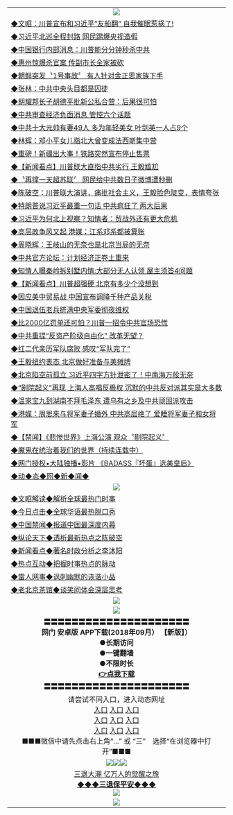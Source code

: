 <table>
  <tr>
    <td align=center><img src="https://github.com/gyhhx/image-upload/blob/master/yaowen.jpg" /></td>
  </tr>
   <tr>
<td align=left>
<a href="http://h1443d.wink.gt.erotikload.at/oo.aspx?name=c962007&key=l9gs164o&from=gy">◆文昭：川普宣布和习近平”友船翻” 自我催眠惹祸了!</a><br/>
</td>
   </tr>
 <tr>
<td align=left>
<a href="http://h12443d.wink.gt.erotikload.at/oo.aspx?name=c961987&key=l9gs164o&from=gy">◆习近平北巡全程封路 网民踢爆央视造假</a><br/></td>
  </tr>
   </tr>
  <tr>
<td align=left>
<a href="http://1443d.wink.gt.erotikload.at/oo.aspx?name=c961888&key=l9gs164o&from=gy">◆中国银行内部消息：川普能分分钟秒杀中共</a><br/></td>
 </tr>
  <tr>
<td align=left>
<a href="http://h12443d.wink.gt.erotikload.at/oo.aspx?name=c961970&key=l9gs164o&from=gy">◆惠州惊爆杀官案 传副市长全家被砍</a><br/></td>
 </tr>
   <tr>
<td align=left>
<a href="http://h12443d.wink.gt.erotikload.at/oo.aspx?name=c961766&key=l9gs164o&from=gy">◆朝鲜突发〝1号事故〞 有人针对金正恩家族下手</a><br/></td>
   </tr> 
  <tr>
<td align=left>
<a href="http://132443d.wink.gt.erotikload.at/oo.aspx?name=c961932&key=l9gs164o&from=gy">◆张林：中共中央头目都是囚徒</a><br/></td>
  </tr> 
 <tr>
<td align=left>
<a href="http://132443d.wink.gt.erotikload.at/oo.aspx?name=c961895&key=l9gs164o&from=gy">◆胡耀邦长子胡德平批新公私合营：后果很可怕</a><br/>
</td>
   </tr>
 <tr>
<td align=left>
<a href="http://h62hf3d.wink.gt.erotikload.at/oo.aspx?name=c961982&key=l9gs164o&from=gy">◆中共审查经济负面消息 管控六个话题</a><br/>
</td>
   </tr>
 <tr>
<td align=left>
<a href="http://22443d.wink.gt.erotikload.at/oo.aspx?name=c962024&key=l9gs164o&from=gy">◆中共十大元帅有妻49人 多为年轻美女 叶剑英一人占9个</a><br/></td>
  </tr>
  <tr>
<td align=left>
<a href="http://32443d.wink.gt.erotikload.at/oo.aspx?name=c961981&key=l9gs164o&from=gy">◆林辉：邓小平女儿指北大曾变成法西斯集中营</a><br/></td>
 </tr>
   <tr>
<td align=left>
<a href="http://h1443d.wink.gt.erotikload.at/oo.aspx?name=c961541&key=l9gs164o&from=gy">◆重磅！新疆出大事！铁路突然宣布停止售票</a><br/>
</td>
   </tr>
 <tr>
<td align=left>
<a href="http://h12443d.wink.gt.erotikload.at/oo.aspx?name=c961565&key=l9gs164o&from=gy">◆【新闻看点】川普联大直指中共劣行 王毅尴尬</a><br/></td>
  </tr>
   </tr>
  <tr>
<td align=left>
<a href="http://1443d.wink.gt.erotikload.at/oo.aspx?name=c961561&key=l9gs164o&from=gy">◆〝再撑一天超苏联〞 网民给中共数日子微博遭秒删</a><br/></td>
 </tr>
  <tr>
<td align=left>
<a href="http://h12443d.wink.gt.erotikload.at/oo.aspx?name=c961540&key=l9gs164o&from=gy">◆陈破空：川普联大演讲，痛批社会主义，王毅脸色陡变，表情夸张</a><br/></td>
 </tr>
   <tr>
<td align=left>
<a href="http://h12443d.wink.gt.erotikload.at/oo.aspx?name=c961538&key=l9gs164o&from=gy">◆特朗普说习近平最重一句话 中共疯狂了 两大后果</a><br/></td>
   </tr> 
  <tr>
<td align=left>
<a href="http://132443d.wink.gt.erotikload.at/oo.aspx?name=c961521&key=l9gs164o&from=gy">◆习近平为何北上视察？知情者：贸战外还有更大危机</a><br/></td>
  </tr> 
 <tr>
<td align=left>
<a href="http://132443d.wink.gt.erotikload.at/oo.aspx?name=c961592&key=l9gs164o&from=gy">◆高层政争风又起 港媒：江系邓系都被算账</a><br/>
</td>
   </tr>
 <tr>
<td align=left>
<a href="http://h62hf3d.wink.gt.erotikload.at/oo.aspx?name=c961656&key=l9gs164o&from=gy">◆周晓辉：王岐山的无奈也是北京当局的无奈</a><br/>
</td>
   </tr>
 <tr>
<td align=left>
<a href="http://22443d.wink.gt.erotikload.at/oo.aspx?name=c961638&key=l9gs164o&from=gy">◆中共官方论坛：计划经济正卷土重来</a><br/></td>
  </tr>
  <tr>
<td align=left>
<a href="http://32443d.wink.gt.erotikload.at/oo.aspx?name=c961585&key=l9gs164o&from=gy">◆知情人曝秦岭拆别墅内情:大部分无人认领 屋主须答4问题</a><br/></td>
 </tr>
   <tr>
<td align=left>
<a href="http://h1443d.wink.gt.erotikload.at/oo.aspx?name=c961236&key=l9gs164o&from=gy">◆【新闻看点】川普超强硬 北京有多少个没想到</a><br/>
</td>
   </tr>
 <tr>
<td align=left>
<a href="http://h12443d.wink.gt.erotikload.at/oo.aspx?name=c961233&key=l9gs164o&from=gy">◆因应美中贸易战 中国宣布调降千种产品关税</a><br/></td>
  </tr>
   </tr>
  <tr>
<td align=left>
<a href="http://1443d.wink.gt.erotikload.at/oo.aspx?name=c961190&key=l9gs164o&from=gy">◆中国退伍老兵挤满中央军委彻夜维权</a><br/></td>
 </tr>
  <tr>
<td align=left>
<a href="http://h12443d.wink.gt.erotikload.at/oo.aspx?name=c961175&key=l9gs164o&from=gy">◆比2000亿罚单还可怕？川普一招令中共官场恐慌</a><br/></td>
 </tr>
   <tr>
<td align=left>
<a href="http://h12443d.wink.gt.erotikload.at/oo.aspx?name=c961203&key=l9gs164o&from=gy">◆中共重提“反资产阶级自由化” 改革无望？</a><br/></td>
   </tr> 
  <tr>
<td align=left>
<a href="http://132443d.wink.gt.erotikload.at/oo.aspx?name=c961264&key=l9gs164o&from=gy">◆红二代亲历军队腐败 感叹“军队完了”</a><br/></td>
  </tr> 
 <tr>
<td align=left>
<a href="http://132443d.wink.gt.erotikload.at/oo.aspx?name=c961171&key=l9gs164o&from=gy">◆王毅纽约表态 北京做好准备与美摊牌</a><br/>
</td>
   </tr>
 <tr>
<td align=left>
<a href="http://h62hf3d.wink.gt.erotikload.at/oo.aspx?name=c961362&key=l9gs164o&from=gy">◆北京陷空前孤立 习近平四字方针泄密了！中南海万般无奈</a><br/>
</td>
   </tr>
 <tr>
<td align=left>
<a href="http://22443d.wink.gt.erotikload.at/oo.aspx?name=c961194&key=l9gs164o&from=gy">◆“剧院起义”再现 上海人高唱反极权 沉默的中共反对派其实是大多数</a><br/></td>
  </tr>
  <tr>
<td align=left>
<a href="http://32443d.wink.gt.erotikload.at/oo.aspx?name=c961022&key=l9gs164o&from=gy">◆温家宝九到湖南不拜毛泽东 遭乌有之乡及中共顽固派攻击</a><br/></td>
 </tr>
   <tr>
<td align=left>
<a href="http://h1443d.wink.gt.erotikload.at/oo.aspx?name=c960816&key=l9gs164o&from=gy">◆港媒：周恩来与将军妻子婚外 中共高层绝了 爱睡将军妻子和女将军</a><br/>
</td>
   </tr>
 <tr>
<td align=left>
<a href="http://h12443d.wink.gt.erotikload.at/oo.aspx?name=c960985&key=l9gs164o&from=gy">◆【禁闻】《悲惨世界》上海公演 观众〝剧院起义〞</a><br/></td>
  </tr>
   </tr>
  <tr>
<td align=left>
<a href="http://a443d.wink.gt.erotikload.at/oo.aspx?name=c919750&key=l9gs164o&from=gy">◆魔鬼在统治着我们的世界（持续连载中）</a><br/>
</td>
</tr>
 <tr>
<td align=left>
<a href="http://h6hf3d.wink.gt.erotikload.at/oo.aspx?name=c841033&key=l9gs164o&from=gy">◆网门授权•大陆独播•影片 《BADASS『坏蛋』选美皇后》 </a><br/>
</td>
   </tr>
   <tr>
<td align=left>
<a href="http://h6hd.wink.gt.erotikload.at/oo.aspx?name=c841287&key=l9gs164o&from=gy">◆动◆态◆网◆新◆闻◆</a><br/></td>
  </tr>
    <tr>
    <td align=center><img src="https://github.com/gyhhx/image-upload/blob/master/shipin.jpg" /></td>
  </tr>
  <tr>
   <td align=left>
<a href="http://a443d.wink.gt.erotikload.at/oo.aspx?name=c816857&key=l9gs164o&from=gy&tag=9973110">◆文昭解读◆解析全球最热门时事</a><br/>
    </td>
  </tr>
   <tr>
   <td align=left> 
<a href="http://a443d.wink.gt.erotikload.at/oo.aspx?name=c816850&key=l9gs164o&from=gy&tag=9877">◆今日点击◆全球华语最热脱口秀</a><br/>
    </td>
  </tr>
  <tr>
  <td align=left>
<a href="http://h24443d.wink.gt.erotikload.at/oo.aspx?name=c816860&key=l9gs164o&from=gy&tag=99733110">◆中国禁闻◆报道中国最深度内幕</a><br/>
   </tr>
  <tr>
     <td align=left>
<a href="http://h24243d.wink.gt.erotikload.at/oo.aspx?name=c816855&key=l9gs164o&from=gy&tag=997110">◆纵论天下◆透析最新热点之陈破空</a><br/>
   </tr>
   <tr>
      <td align=left>
<a href="http://h24f143d.wink.gt.erotikload.at/oo.aspx?name=c838308&key=l9gs164o&from=gy&tag=9973110">◆新闻看点◆著名时政分析之李沐阳</a><br/>
   </tr>
   <tr>
     <td align=left>
<a href="http://h244f3d.wink.gt.erotikload.at/oo.aspx?name=c816852&key=l9gs164o&from=gy&tag=9733110">◆热点互动◆把握时事热点的脉动</a><br/>
   </tr>
   <tr>
      <td align=left>
<a href="http://h2424f3d.wink.gt.erotikload.at/oo.aspx?name=c816694&key=l9gs164o&from=gy&tag=93310">◆雷人网事◆讽刺幽默的诙谐小品</a><br/>
   </tr>
   <tr>
    <td align=left>
<a href="http://h2g4f43d.wink.gt.erotikload.at/oo.aspx?name=c816650&key=l9gs164o&from=gy&tag=9973110">◆老北京茶馆◆谈笑间体会深层思考</a><br/>
   </tr>
    <tr>
    <td align=center><img src="https://github.com/gyhhx/image-upload/blob/master/gy1-wxsm.png" /></td>
  </tr>
   <tr>
  <td align=center><img src="https://github.com/gyhhx/image-upload/blob/master/new1.jpg" />
  </td>
  </tr>
   <tr>
    <td align=center>
 <b>〓〓〓〓〓〓〓〓〓〓〓〓〓〓〓〓〓〓〓〓〓<br/>网门  安卓版 APP下载(2018年09月） 【新版】）<br/> ●长期访问<br/> ●一键翻墙<br/>  ●不限时长<br/> 
 <a href="https://share.weiyun.com/5GgWRcY">👉<b>点我下载</a><br/>〓〓〓〓〓〓〓〓〓〓〓〓〓〓〓〓〓〓〓〓〓<br/>
    </td>
    </tr>
   <tr>
    <td align=center>请尝试不同入口，进入动态网址<br/>
     <a href="https://s3.us-east-2.amazonaws.com/ogateh/show.htm?from=gy">入口</a>
      <a href="https://s3.eu-west-2.amazonaws.com/ogatel/show.htm?from=gy">入口</a>
      <a href="https://s3.amazonaws.com/ogate/show.htm?from=oGateg">入口</a><br/>
      <a href="https://s3.ap-northeast-2.amazonaws.com/ogates/show.htm?from=gy">入口</a>
      <a href="https://s3.eu-central-1.amazonaws.com/ogatef/show.htm?from=gy">入口</a>
      <a href="https://s3.ap-south-1.amazonaws.com/ogatem/show.htm?from=gy">入口</a><br/>
      <a href="https://s3-us-west-1.amazonaws.com/ogaten/show.htm?from=gy">入口</a>
      <a href="https://s3.ca-central-1.amazonaws.com/ogatec/show.htm?from=gy">入口</a>
      <a href="https://s3-ap-northeast-1.amazonaws.com/ogatet/show.htm?from=gy">入口</a><br/>
      ■■■微信中请先点击右上角“...” 或 “三”　选择“在浏览器中打开”■■■<b><br/>
    </td>
  </tr>
  <tr>
    <td align=center><img src="https://github.com/gyhhx/image-upload/blob/master/3.jpg" /><img src="https://github.com/gyhhx/image-upload/blob/master/3.jpg" /><img src="https://github.com/gyhhx/image-upload/blob/master/3.jpg" /></td>
</tr>
  <tr>  
  <td align=center>
  <a href="http://h241243d.wink.gt.erotikload.at/oo.aspx?name=c894205&key=l9gs164o&from=gy&tag=9973110">三退大潮 亿万人的觉醒之旅</a><br/>
      <a href="http://wwj2443d.wink.gt.erotikload.at/oo.aspx?name=ogQuit.aspx&key=l9gs164o&from=gy"><b>◆◆◆三退保平安◆◆◆<br/></a>
      <img src="https://github.com/gyhhx/image-upload/blob/master/3t.jpg" /><br/>
      </td>
  </tr>
   <tr>
    <td align=center><img src="https://raw.githubusercontent.com/oGate2/Up/master/oGate_640.jpg"/></td>
  </tr>
</table>
